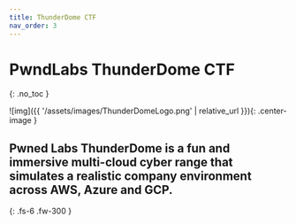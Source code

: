 ```yaml
---
title: ThunderDome CTF
nav_order: 3
---
```


# PwndLabs ThunderDome CTF
{: .no_toc }

![img]({{ '/assets/images/ThunderDomeLogo.png' | relative_url }}){: .center-image }

## Pwned Labs ThunderDome is a fun and immersive multi-cloud cyber range that simulates a realistic company environment across AWS, Azure and GCP. 

{: .fs-6 .fw-300 }
